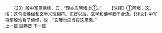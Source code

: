 　　（23）殷中军见佛经，云：“理亦应阿堵上①。”
　　【注释】①阿堵：这。按：这句指佛经和玄学义理相符。东晋以后，玄学和佛学趋于合流。【译文】中军将军殷浩看了佛经，说：“玄理也应当在这里面。”
<br>[上一篇](04_022) [回卷首](04_000) [下一篇](04_024)
